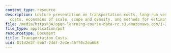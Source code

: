```yaml
---
content_type: resource
description: Lecture presentation on transportation costs, long-run versus short-run
  costs, economies of scale, scope and density, and methods for estimating costs.
file: /media/https%3A/open-learning-course-data-rc.s3.amazonaws.com/1-201j-transportation-systems-analysis-demand-and-economics-fall-2008/811d2e2f5bb724df2e3e46ff0c2da6b8_MIT1_201JF08_lec10.pdf
file_type: application/pdf
resourcetype: Document
title: Transportation Costs
uid: 811d2e2f-5bb7-24df-2e3e-46ff0c2da6b8
---
```

